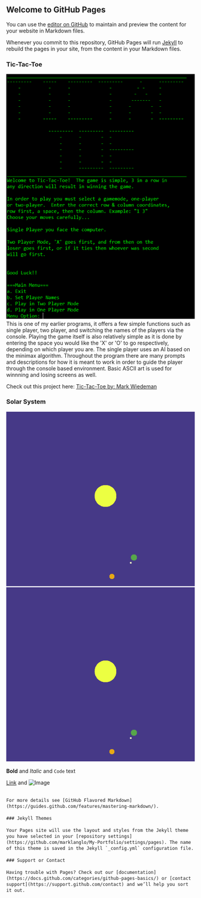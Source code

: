 ## Welcome to GitHub Pages

You can use the [editor on GitHub](https://github.com/marklanglo/My-Portfolio/edit/gh-pages/index.md) to maintain and preview the content for your website in Markdown files.

Whenever you commit to this repository, GitHub Pages will run [Jekyll](https://jekyllrb.com/) to rebuild the pages in your site, from the content in your Markdown files.

### Tic-Tac-Toe
![](https://github.com/marklanglo/TicTacToe/blob/main/Screenshots/tictactoe1.PNG)
        This is one of my earlier programs, it offers a few simple functions such as single player, two player, and switching the names of the players via the console.  Playing the game itself is also relatively simple as it is done by entering the space you would like the 'X' or 'O' to go respectively, depending on which player you are. 
        The single player uses an AI based on the minimax algorithm.  Throughout the program there are many prompts and descriptions for how it is meant to work in order to guide the player through the console based environment.  Basic ASCII art is used for winnning and losing screens as well.

Check out this project here: [Tic-Tac-Toe by: Mark Wiedeman](https://github.com/marklanglo/TicTacToe/tree/main)

### Solar System
![](https://github.com/marklanglo/My-Portfolio/blob/gh-pages/screenshots/SolarSystem.gif)
<img src="https://github.com/marklanglo/My-Portfolio/blob/gh-pages/screenshots/SolarSystem.gif">

**Bold** and _Italic_ and `Code` text

[Link](url) and ![Image](src)
```

For more details see [GitHub Flavored Markdown](https://guides.github.com/features/mastering-markdown/).

### Jekyll Themes

Your Pages site will use the layout and styles from the Jekyll theme you have selected in your [repository settings](https://github.com/marklanglo/My-Portfolio/settings/pages). The name of this theme is saved in the Jekyll `_config.yml` configuration file.

### Support or Contact

Having trouble with Pages? Check out our [documentation](https://docs.github.com/categories/github-pages-basics/) or [contact support](https://support.github.com/contact) and we’ll help you sort it out.
